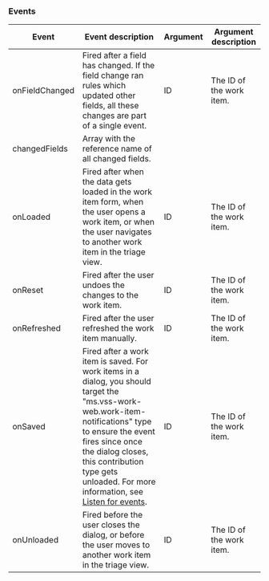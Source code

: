 <p></p>

### Events

| Event             | Event description | Argument | Argument description |
|-------------------|-------------------|----------|----------------------|
| onFieldChanged    | Fired after a field has changed. If the field change ran rules which updated other fields, all these changes are part of a single event. | ID | The ID of the work item. |
| changedFields     | Array with the reference name of all changed fields. |          |                      |
| onLoaded      | Fired after when the data gets loaded in the work item form, when the user opens a work item, or when the user navigates to another work item in the triage view. | ID | The ID of the work item.  |
| onReset      | Fired after the user undoes the changes to the work item. | ID | The ID of the work item. |
| onRefreshed      | Fired after the user refreshed the work item manually. | ID | The ID of the work item. |
| onSaved      | Fired after a work item is saved. For work items in a dialog, you should target the "ms.vss-work-web.work-item-notifications" type to ensure the event fires since once the dialog closes, this contribution type gets unloaded. For more information, see <a href="#listenforevents">Listen for events</a>. | ID | The ID of the work item. |
| onUnloaded      | Fired before the user closes the dialog, or before the user moves to another work item in the triage view. | ID | The ID of the work item. |
